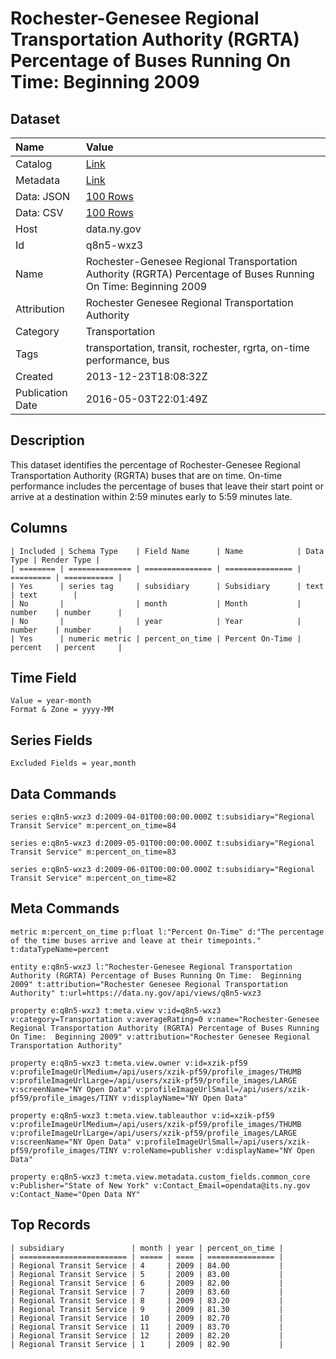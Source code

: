 # Rochester-Genesee Regional Transportation Authority (RGRTA) Percentage of Buses Running On Time: Beginning 2009

## Dataset

| Name | Value |
| :--- | :---- |
| Catalog | [Link](https://catalog.data.gov/dataset/rochester-genesee-regional-transportation-authority-rgrta-percentage-of-buses-running-on-t) |
| Metadata | [Link](https://data.ny.gov/api/views/q8n5-wxz3) |
| Data: JSON | [100 Rows](https://data.ny.gov/api/views/q8n5-wxz3/rows.json?max_rows=100) |
| Data: CSV | [100 Rows](https://data.ny.gov/api/views/q8n5-wxz3/rows.csv?max_rows=100) |
| Host | data.ny.gov |
| Id | q8n5-wxz3 |
| Name | Rochester-Genesee Regional Transportation Authority (RGRTA) Percentage of Buses Running On Time: Beginning 2009 |
| Attribution | Rochester Genesee Regional Transportation Authority |
| Category | Transportation |
| Tags | transportation, transit, rochester, rgrta, on-time performance, bus |
| Created | 2013-12-23T18:08:32Z |
| Publication Date | 2016-05-03T22:01:49Z |

## Description

This dataset identifies the percentage of Rochester-Genesee Regional Transportation Authority (RGRTA) buses that are on time. On-time performance includes the percentage of buses that leave their start point or arrive at a destination within 2:59 minutes early to 5:59 minutes late.

## Columns

```ls
| Included | Schema Type    | Field Name      | Name            | Data Type | Render Type |
| ======== | ============== | =============== | =============== | ========= | =========== |
| Yes      | series tag     | subsidiary      | Subsidiary      | text      | text        |
| No       |                | month           | Month           | number    | number      |
| No       |                | year            | Year            | number    | number      |
| Yes      | numeric metric | percent_on_time | Percent On-Time | percent   | percent     |
```

## Time Field

```ls
Value = year-month
Format & Zone = yyyy-MM
```

## Series Fields

```ls
Excluded Fields = year,month
```

## Data Commands

```ls
series e:q8n5-wxz3 d:2009-04-01T00:00:00.000Z t:subsidiary="Regional Transit Service" m:percent_on_time=84

series e:q8n5-wxz3 d:2009-05-01T00:00:00.000Z t:subsidiary="Regional Transit Service" m:percent_on_time=83

series e:q8n5-wxz3 d:2009-06-01T00:00:00.000Z t:subsidiary="Regional Transit Service" m:percent_on_time=82
```

## Meta Commands

```ls
metric m:percent_on_time p:float l:"Percent On-Time" d:"The percentage of the time buses arrive and leave at their timepoints." t:dataTypeName=percent

entity e:q8n5-wxz3 l:"Rochester-Genesee Regional Transportation Authority (RGRTA) Percentage of Buses Running On Time:  Beginning 2009" t:attribution="Rochester Genesee Regional Transportation Authority" t:url=https://data.ny.gov/api/views/q8n5-wxz3

property e:q8n5-wxz3 t:meta.view v:id=q8n5-wxz3 v:category=Transportation v:averageRating=0 v:name="Rochester-Genesee Regional Transportation Authority (RGRTA) Percentage of Buses Running On Time:  Beginning 2009" v:attribution="Rochester Genesee Regional Transportation Authority"

property e:q8n5-wxz3 t:meta.view.owner v:id=xzik-pf59 v:profileImageUrlMedium=/api/users/xzik-pf59/profile_images/THUMB v:profileImageUrlLarge=/api/users/xzik-pf59/profile_images/LARGE v:screenName="NY Open Data" v:profileImageUrlSmall=/api/users/xzik-pf59/profile_images/TINY v:displayName="NY Open Data"

property e:q8n5-wxz3 t:meta.view.tableauthor v:id=xzik-pf59 v:profileImageUrlMedium=/api/users/xzik-pf59/profile_images/THUMB v:profileImageUrlLarge=/api/users/xzik-pf59/profile_images/LARGE v:screenName="NY Open Data" v:profileImageUrlSmall=/api/users/xzik-pf59/profile_images/TINY v:roleName=publisher v:displayName="NY Open Data"

property e:q8n5-wxz3 t:meta.view.metadata.custom_fields.common_core v:Publisher="State of New York" v:Contact_Email=opendata@its.ny.gov v:Contact_Name="Open Data NY"
```

## Top Records

```ls
| subsidiary               | month | year | percent_on_time | 
| ======================== | ===== | ==== | =============== | 
| Regional Transit Service | 4     | 2009 | 84.00           | 
| Regional Transit Service | 5     | 2009 | 83.00           | 
| Regional Transit Service | 6     | 2009 | 82.00           | 
| Regional Transit Service | 7     | 2009 | 83.60           | 
| Regional Transit Service | 8     | 2009 | 83.20           | 
| Regional Transit Service | 9     | 2009 | 81.30           | 
| Regional Transit Service | 10    | 2009 | 82.70           | 
| Regional Transit Service | 11    | 2009 | 83.70           | 
| Regional Transit Service | 12    | 2009 | 82.20           | 
| Regional Transit Service | 1     | 2009 | 82.90           | 
```